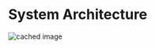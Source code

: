 # System Architecture

![cached image](http://www.plantuml.com/uml/png?src=https://github.com/globalmangrovewatch/gmw_ramm_docs/docs/uml/arch.puml)
